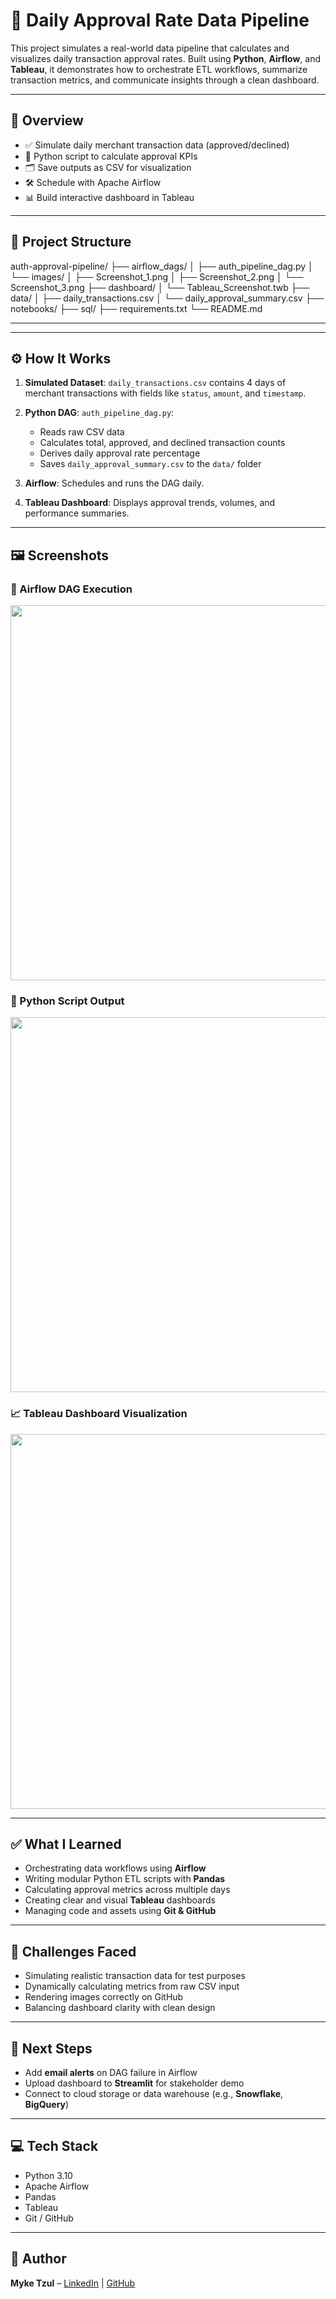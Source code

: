 # 🔐 Daily Approval Rate Data Pipeline

This project simulates a real-world data pipeline that calculates and visualizes daily transaction approval rates. Built using **Python**, **Airflow**, and **Tableau**, it demonstrates how to orchestrate ETL workflows, summarize transaction metrics, and communicate insights through a clean dashboard.

---

## 🚀 Overview

- ✅ Simulate daily merchant transaction data (approved/declined)
- 🐍 Python script to calculate approval KPIs
- 🗂️ Save outputs as CSV for visualization
- 🛠️ Schedule with Apache Airflow
- 📊 Build interactive dashboard in Tableau

---

## 📁 Project Structure

auth-approval-pipeline/
├── airflow_dags/
│ ├── auth_pipeline_dag.py
│ └── images/
│ ├── Screenshot_1.png
│ ├── Screenshot_2.png
│ └── Screenshot_3.png
├── dashboard/
│ └── Tableau_Screenshot.twb
├── data/
│ ├── daily_transactions.csv
│ └── daily_approval_summary.csv
├── notebooks/
├── sql/
├── requirements.txt
└── README.md

----


---

## ⚙️ How It Works

1. **Simulated Dataset**: `daily_transactions.csv` contains 4 days of merchant transactions with fields like `status`, `amount`, and `timestamp`.

2. **Python DAG**: `auth_pipeline_dag.py`:
   - Reads raw CSV data
   - Calculates total, approved, and declined transaction counts
   - Derives daily approval rate percentage
   - Saves `daily_approval_summary.csv` to the `data/` folder

3. **Airflow**: Schedules and runs the DAG daily.

4. **Tableau Dashboard**: Displays approval trends, volumes, and performance summaries.

---

## 🖼️ Screenshots

### 🔁 Airflow DAG Execution
<img src="airflow_dags/images/daily_dag_run.png" width="600"/>

### 💾 Python Script Output
<img src="airflow_dags/images/csv_output.png" width="600"/>

### 📈 Tableau Dashboard Visualization
<img src="airflow_dags/images/tableau_dashboard.png" width="600"/>

---

## ✅ What I Learned

- Orchestrating data workflows using **Airflow**
- Writing modular Python ETL scripts with **Pandas**
- Calculating approval metrics across multiple days
- Creating clear and visual **Tableau** dashboards
- Managing code and assets using **Git & GitHub**

---

## 📌 Challenges Faced

- Simulating realistic transaction data for test purposes  
- Dynamically calculating metrics from raw CSV input  
- Rendering images correctly on GitHub  
- Balancing dashboard clarity with clean design  

---

## 🚧 Next Steps

- Add **email alerts** on DAG failure in Airflow  
- Upload dashboard to **Streamlit** for stakeholder demo  
- Connect to cloud storage or data warehouse (e.g., **Snowflake**, **BigQuery**)  

---

## 💻 Tech Stack

- Python 3.10  
- Apache Airflow  
- Pandas  
- Tableau  
- Git / GitHub  

---

## 🧠 Author

**Myke Tzul** – [LinkedIn](https://www.linkedin.com/in/mykeil-tzul) | [GitHub](https://github.com/Mykeil-tzul)




